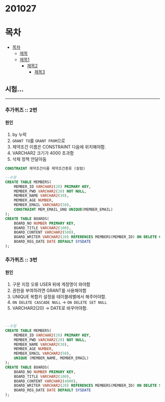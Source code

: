 # 201027

# 목차
- [목차](#목차)  
    - [제목](#제목)
    - [제목1](#제목1)  
        - [제목2](#제목2)
            - [제목3](#제목3)





## 시험...  
---
### 추가퀴즈 :: 2번
#### 원인

1. by 누락
2. `GRANT TO`를 `GRANT FROM`으로 
3. 제약조건 이름은 CONSTRAINT 다음에 위치해야함.
4. VARCHAR2 크기가 4000 초과함
5. 삭제 정책 안달아둠

```sql
CONSTRAINT 제약조건이름 제약조건종류 (칼럼)

--수정
CREATE TABLE MEMBERS(
    MEMBER_ID VARCHAR2(20) PRIMARY KEY,
    MEMBER_PWD VARCHAR2(20) NOT NULL,
    MEMBER_NAME VARCHAR2(30),
    MEMBER_AGE NUMBER,
    MEMBER_EMAIL VARCHAR2(50),
    CONSTRAINT MEM_EMAIL_UNQ UNIQUE(MEMBER_EMAIL)
);
CREATE TABLE BOARDS(
    BOARD_NO NUMBER PRIMARY KEY,
    BOARD_TITLE VARCHAR2(100),
    BOARD_CONTENT VARCHAR2(500),
    BOARD_WRITER VARCHAR2(20) REFERENCES MEMBERS(MEMBER_ID) ON DELETE CASCADE,
    BOARD_REG_DATE DATE DEFAULT SYSDATE
);
```

### 추가퀴즈 :: 3번
#### 원인

1. 구문 지정 오류 USER 뒤에 계정명이 와야함
2. 권한을 부여하려면 GRANT를 사용해야함
3. UNIQUE 복합키 설정을 테이블레벨에서 해주어야함.
4. `ON DELETE CASCADE NULL` -> `ON DELETE SET NULL`
5. VARCHAR2(20) -> DATE로 바꾸어야함.

```sql


--수정
CREATE TABLE MEMBERS(
    MEMBER_ID VARCHAR2(20) PRIMARY KEY,
    MEMBER_PWD VARCHAR2(20) NOT NULL,
    MEMBER_NAME VARCHAR2(30),
    MEMBER_AGE NUMBER,
    MEMBER_EMAIL VARCHAR2(50),
    UNIQUE (MEMBER_NAME, MEMBER_EMAIL)
);
CREATE TABLE BOARDS(
    BOARD_NO NUMBER PRIMARY KEY,
    BOARD_TITLE VARCHAR2(100),
    BOARD_CONTENT VARCHAR2(4000),
    BOARD_WRITER VARCHAR2(20) REFERENCES MEMBERS(MEMBER_ID) ON DELETE SET NULL,
    BOARD_REG_DATE DATE DEFAULT SYSDATE
);

```












```